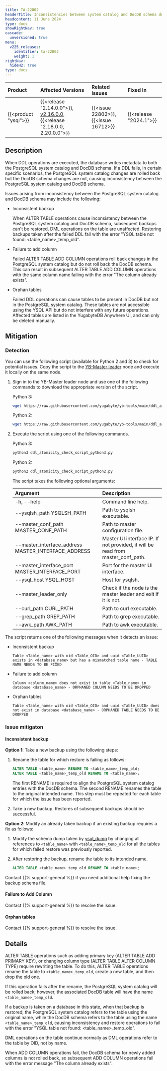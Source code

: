 ```yaml
---
title: TA-22802
headerTitle: Inconsistencies between system catalog and DocDB schema during DDL operations
headcontent: 11 June 2024
type: docs
showRightNav: true
cascade:
  unversioned: true
menu:
  v225_releases:
    identifier: ta-22802
    weight: 1
rightNav:
  hideH2: true
type: docs
---
```


|          Product           |  Affected Versions  |  Related Issues   | Fixed In |
| :------------------------- | :------------------ | :---------------- | :------- |
| {{<product "ysql">}}       | {{<release "2.14.0.0">}}, [v2.16.0.0](/preview/releases/ybdb-releases/end-of-life/v2.16/#v2.16.0.0), {{<release "2.18.0.0, 2.20.0.0">}} | {{<issue 22802>}}, {{<issue 16712>}} | {{<release "2024.1">}}      |

## Description

When DDL operations are executed, the database writes metadata to both the PostgreSQL system catalog and DocDB schema. If a DDL fails, in certain specific scenarios, the PostgreSQL system catalog changes are rolled back but the DocDB schema changes are not, causing inconsistency between the PostgreSQL system catalog and DocDB schema.

Issues arising from inconsistency between the PostgreSQL system catalog and DocDB schema may include the following:

- Inconsistent backup

  When ALTER TABLE operations cause inconsistency between the PostgreSQL system catalog and DocDB schema, subsequent backups can't be restored. DML operations on the table are unaffected. Restoring backups taken after the failed DDL fail with the error "YSQL table not found: <table_name>_temp_old".

- Failure to add column

  Failed ALTER TABLE ADD COLUMN operations roll back changes in the PostgreSQL system catalog but do not roll back the DocDB schema. This can result in subsequent ALTER TABLE ADD COLUMN operations with the same column name failing with the error "The column already exists".

- Orphan tables

  Failed DDL operations can cause tables to be present in DocDB but not in the PostgreSQL system catalog. These tables are not accessible using the YSQL API but do not interfere with any future operations. Affected tables are listed in the YugabyteDB Anywhere UI, and can only be deleted manually.

## Mitigation

### Detection

You can use the following script (available for Python 2 and 3) to check for potential issues. Copy the script to the [YB-Master leader](../../../architecture/yb-master/#table-creation) node and execute it locally on the same node.

1. Sign in to the YB-Master leader node and use one of the following commands to download the appropriate version of the script.

    Python 3:

    ```sh
    wget https://raw.githubusercontent.com/yugabyte/yb-tools/main/ddl_atomicity/ddl_atomicity_check_script_python3.py
    ```

    Python 2:

    ```sh
    wget https://raw.githubusercontent.com/yugabyte/yb-tools/main/ddl_atomicity/ddl_atomicity_check_script_python2.py
    ```

1. Execute the script using one of the following commands.

    Python 3:

    ```python
    python3 ddl_atomicity_check_script_python3.py
    ```

    Python 2:

    ```python
    python2 ddl_atomicity_check_script_python2.py
    ```

    The script takes the following optional arguments:

    | Argument | Description |
    | :------- | :---------- |
    | -h, --help | Command line help. |
    | --ysqlsh_path YSQLSH_PATH | Path to ysqlsh executable. |
    | --master_conf_path MASTER_CONF_PATH | Path to master configuration file. |
    | --master_interface_address MASTER_INTERFACE_ADDRESS | Master UI interface IP. If not provided, it will be read from master_conf_path. |
    | --master_interface_port MASTER_INTERFACE_PORT | Port for the master UI interface. |
    | --ysql_host YSQL_HOST | Host for ysqlsh. |
    | --master_leader_only | Check if the node is the master leader and exit if it is not. |
    | --curl_path CURL_PATH | Path to curl executable. |
    | --grep_path GREP_PATH | Path to grep executable. |
    | --awk_path AWK_PATH | Path to awk executable. |

The script returns one of the following messages when it detects an issue:

- Inconsistent backup

  ```text
  Table <Table_name> with oid <Table_OID> and uuid <Table_UUID> exists in <database_name> but has a mismatched table name - TABLE NAME NEEDS TO BE FIXED
  ```

- Failure to add column

  ```text
  Column <colunm_name> does not exist in table <Table_name> in database <database_name> - ORPHANED COLUMN NEEDS TO BE DROPPED
  ```

- Orphan tables

  ```text
  Table <Table_name> with oid <Table_OID> and uuid <Table_UUID> does not exist in database <database_name> - ORPHANED TABLE NEEDS TO BE DROPPED
  ```

### Issue mitigaton

#### Inconsistent backup

**Option 1**: Take a new backup using the following steps:

1. Rename the table for which restore is failing as follows:

    ```sql
    ALTER TABLE <table_name> RENAME TO <table_name>_temp_old;
    ALTER TABLE <table_name>_temp_old RENAME TO <table_name>;
    ```

    The first RENAME is required to align the PostgreSQL system catalog entries with the DocDB schema. The second RENAME renames the table to the original intended name. This step must be repeated for each table for which the issue has been reported.

1. Take a new backup. Restores of subsequent backups should be successful.

**Option 2**: Modify an already taken backup if an existing backup requires a fix as follows:

1. Modify the schema dump taken by [ysql_dump](../../../admin/ysql-dump/) by changing all references to `<table_name>` with `<table_name>_temp_old` for all the tables for which failed restore was previously reported.

1. After restoring the backup, rename the table to its intended name.

    ```sql
    ALTER TABLE <table_name>_temp_old RENAME TO <table_name>;
    ```

Contact {{% support-general %}} if you need additional help fixing the backup schema file.

#### Failure to Add Column

Contact {{% support-general %}} to resolve the issue.

#### Orphan tables

Contact {{% support-general %}} to resolve the issue.

## Details

ALTER TABLE operations such as adding primary key (ALTER TABLE ADD PRIMARY KEY), or changing column type (ALTER TABLE ALTER COLUMN TYPE) require rewriting the table. To do this, ALTER TABLE operations rename the table to `<table_name>_temp_old`, create a new table, and then drop the old one.

If this operation fails after the rename, the PostgreSQL system catalog will be rolled back; however, the associated DocDB table will have the name `<table_name>_temp_old`.

If a backup is taken on a database in this state, when that backup is restored, the PostgreSQL system catalog refers to the table using the original name, while the DocDB schema refers to the table using the name `<table_name>_temp_old`, causing inconsistency and restore operations to fail with the error "YSQL table not found: <table_name>_temp_old".

DML operations on the table continue normally as DML operations refer to the table by OID, not by name.

When ADD COLUMN operations fail, the DocDB schema for newly added columns is not rolled back, so subsequent ADD COLUMN operations fail with the error message "The column already exists".
